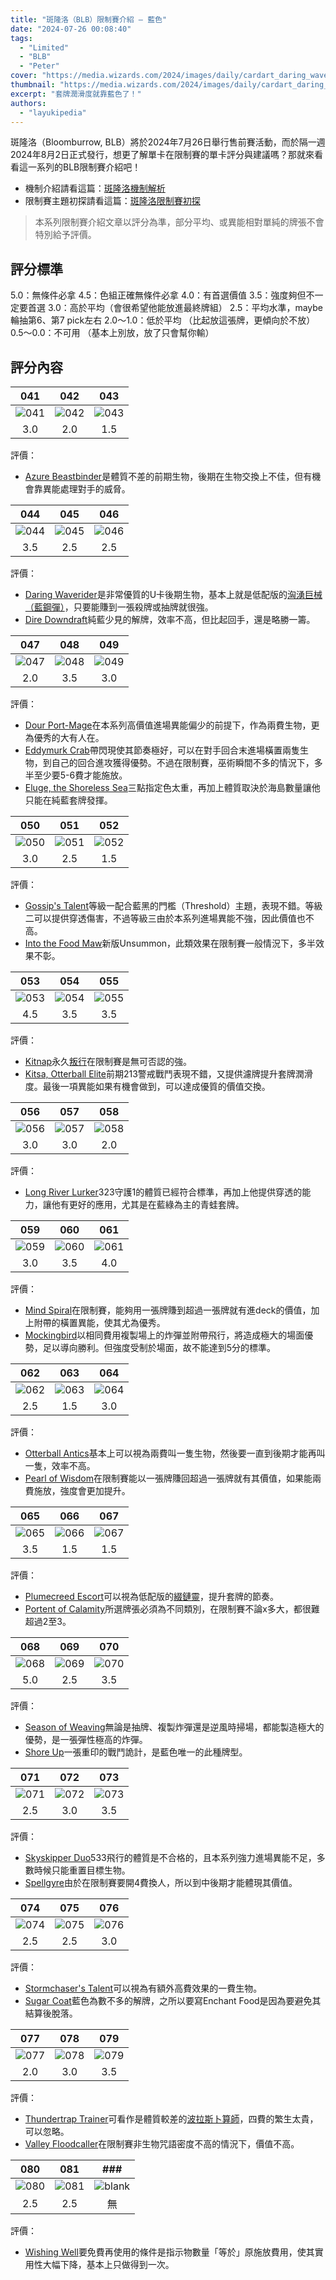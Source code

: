 ```yaml
---
title: "斑隆洛（BLB）限制賽介紹 — 藍色"
date: "2024-07-26 00:08:40"
tags:
  - "Limited"
  - "BLB"
  - "Peter"
cover: "https://media.wizards.com/2024/images/daily/cardart_daring_waverider_wisnu_tan_j78x8n8y9jpl.webp"
thumbnail: "https://media.wizards.com/2024/images/daily/cardart_daring_waverider_wisnu_tan_j78x8n8y9jpl.webp"
excerpt: "套牌潤滑度就靠藍色了！"
authors:
  - "layukipedia"
---
```



斑隆洛（Bloomburrow, BLB）將於2024年7月26日舉行售前賽活動，而於隔一週2024年8月2日正式發行，想更了解單卡在限制賽的單卡評分與建議嗎？那就來看看這一系列的BLB限制賽介紹吧！

- 機制介紹請看這篇：[斑隆洛機制解析](https://guildmagesforum.tw/BLB-mechanism/)
- 限制賽主題初探請看這篇：[斑隆洛限制賽初探](https://guildmagesforum.tw/BLB-Limited-Preliminary/)

> 本系列限制賽介紹文章以評分為準，部分平均、或異能相對單純的牌張不會特別給予評價。

## 評分標準

5.0：無條件必拿
4.5：色組正確無條件必拿
4.0：有首選價值 
3.5：強度夠但不一定要首選
3.0：高於平均（會很希望他能放進最終牌組）
2.5：平均水準，maybe輪抽第6、第7 pick左右
2.0～1.0：低於平均 （比起放這張牌，更傾向於不放）
0.5～0.0：不可用 （基本上別放，放了只會幫你輸）

## 評分內容

|041|042|043|
|:---:|:---:|:---:|
|![041](https://cards.scryfall.io/large/front/2/1/211af1bf-910b-41a5-b928-f378188d1871.jpg?1721426023)|![042](https://cards.scryfall.io/large/front/c/a/ca2215dd-6300-49cf-b9b2-3a840b786c31.jpg?1721426026)|![043](https://cards.scryfall.io/large/front/1/7/178bc8b2-ffa0-4549-aead-aacb3db3cf19.jpg?1721431233)|
|3.0|2.0|1.5|

評價：
 - [Azure Beastbinder](https://scryfall.com/card/blb/41)是體質不差的前期生物，後期在生物交換上不佳，但有機會靠異能處理對手的威脅。

|044|045|046|
|:---:|:---:|:---:|
|![044](https://cards.scryfall.io/large/front/1/9/19422406-0c1a-497e-bed1-708bc556491a.jpg?1721426039)|![045](https://cards.scryfall.io/large/front/8/7/8739f1ac-2e57-4b52-a7ff-cc8df5936aad.jpg?1721426047)|![046](https://cards.scryfall.io/large/front/f/1/f1931f22-974c-43ad-911e-684bf3f9995d.jpg?1721426060)|
|3.5|2.5|2.5|

評價：
 - [Daring Waverider](https://scryfall.com/card/blb/44)是非常優質的U卡後期生物，基本上就是低配版的[洶湧巨械（藍鋼彈）](https://scryfall.com/card/cmm/128)，只要能賺到一張殺牌或抽牌就很強。
 - [Dire Downdraft](https://scryfall.com/card/blb/46)純藍少見的解牌，效率不高，但比起回手，還是略勝一籌。

|047|048|049|
|:---:|:---:|:---:|
|![047](https://cards.scryfall.io/large/front/6/4/6402133e-eed1-4a46-9667-8b7a310362c1.jpg?1721426066)|![048](https://cards.scryfall.io/large/front/e/6/e6d45abe-4962-47d9-a54e-7e623ea8647c.jpg?1721426076)|![049](https://cards.scryfall.io/large/front/1/f/1f2bf6ba-cd1a-4382-9572-6dfbcf6ed0c6.jpg?1721426077)|
|2.0|3.5|3.0|

評價：
 - [Dour Port-Mage](https://scryfall.com/card/blb/47)在本系列高價值進場異能偏少的前提下，作為兩費生物，更為優秀的大有人在。
 - [Eddymurk Crab](https://scryfall.com/card/blb/48)帶閃現使其節奏極好，可以在對手回合末進場橫置兩隻生物，到自己的回合進攻獲得優勢。不過在限制賽，巫術瞬間不多的情況下，多半至少要5-6費才能施放。
 - [Eluge, the Shoreless Sea](https://scryfall.com/card/blb/49)三點指定色太重，再加上體質取決於海島數量讓他只能在純藍套牌發揮。

|050|051|052|
|:---:|:---:|:---:|
|![050](https://cards.scryfall.io/large/front/1/c/1c671eab-d1ef-4d79-94eb-8b85f0d18699.jpg?1721426087)|![051](https://cards.scryfall.io/large/front/b/2/b299889a-03d6-4659-b0e1-f0830842e40f.jpg?1721426095)|![052](https://cards.scryfall.io/large/front/5/0/50b9575a-53d9-4df7-b86c-cda021107d3f.jpg?1721426097)|
|3.0|2.5|1.5|

評價：
 - [Gossip's Talent](https://scryfall.com/card/blb/51)等級一配合藍黑的門檻（Threshold）主題，表現不錯。等級二可以提供穿透傷害，不過等級三由於本系列進場異能不強，因此價值也不高。
 - [Into the Food Maw](https://scryfall.com/card/blb/52)新版Unsummon，此類效果在限制賽一般情況下，多半效果不彰。

|053|054|055|
|:---:|:---:|:---:|
|![053](https://cards.scryfall.io/large/front/0/8/085be5d1-fd85-46d1-ad39-a8aa75a06a96.jpg?1721426110)|![054](https://cards.scryfall.io/large/front/c/8/c8ff751a-ec64-41d5-b22c-2a483ad9a9b2.jpg?1721426117)|![055](https://cards.scryfall.io/large/front/c/7/c7fb7f4f-2153-4527-8f11-adbf508d3533.jpg?1721426127)|
|4.5|3.5|3.5|

評價：
 - [Kitnap](https://scryfall.com/card/blb/47)永久[叛行](https://scryfall.com/card/m20/124/act-of-treason)在限制賽是無可否認的強。
 - [Kitsa, Otterball Elite](https://scryfall.com/card/blb/54)前期213警戒戰鬥表現不錯，又提供濾牌提升套牌潤滑度。最後一項異能如果有機會做到，可以達成優質的價值交換。

|056|057|058|
|:---:|:---:|:---:|
|![056](https://cards.scryfall.io/large/front/2/f/2f00c834-b4a9-45b8-bb3f-22c2a42314a0.jpg?1721426129)|![057](https://cards.scryfall.io/large/front/7/c/7c267719-cd03-4003-b281-e732d5e42a1e.jpg?1721426137)|![058](https://cards.scryfall.io/large/front/1/c/1c81d0fa-81a1-4f9b-a5fd-5a648fd01dea.jpg?1721426147)|
|3.0|3.0|2.0|

評價：
 - [Long River Lurker](https://scryfall.com/card/blb/57)323守護1的體質已經符合標準，再加上他提供穿透的能力，讓他有更好的應用，尤其是在藍綠為主的青蛙套牌。

|059|060|061|
|:---:|:---:|:---:|
|![059](https://cards.scryfall.io/large/front/7/e/7e24fe6a-607b-49b8-9fca-cecb1e40de7f.jpg?1721426147)|![060](https://cards.scryfall.io/large/front/a/a/aaa10f34-5bfd-4d87-8f07-58de3b0f5663.jpg?1721426158)|![061](https://cards.scryfall.io/large/front/a/d/ade32396-8841-4ba4-8852-d11146607f21.jpg?1721426167)|
|3.0|3.5|4.0|

評價：
 - [Mind Spiral](https://scryfall.com/card/blb/59)在限制賽，能夠用一張牌賺到超過一張牌就有進deck的價值，加上附帶的橫置異能，使其尤為優秀。
 - [Mockingbird](https://scryfall.com/card/blb/61)以相同費用複製場上的炸彈並附帶飛行，將造成極大的場面優勢，足以導向勝利。但強度受制於場面，故不能達到5分的標準。

|062|063|064|
|:---:|:---:|:---:|
|![062](https://cards.scryfall.io/large/front/0/9/0928e04f-2568-41e8-b603-7a25cf5f94d0.jpg?1721426168)|![063](https://cards.scryfall.io/large/front/3/f/3ff83ff7-e428-4ccc-8341-f223dab76bd1.jpg?1721426185)|![064](https://cards.scryfall.io/large/front/1/3/13cb9575-1138-4f99-8e90-0eaf00bdf4a1.jpg?1721426185)|
|2.5|1.5|3.0|

評價：
 - [Otterball Antics](https://scryfall.com/card/blb/63)基本上可以視為兩費叫一隻生物，然後要一直到後期才能再叫一隻，效率不高。
 - [Pearl of Wisdom](https://scryfall.com/card/blb/64)在限制賽能以一張牌賺回超過一張牌就有其價值，如果能兩費施放，強度會更加提升。

|065|066|067|
|:---:|:---:|:---:|
|![065](https://cards.scryfall.io/large/front/f/7/f71320ed-2f30-49ce-bcb0-19aebba3f0e8.jpg?1721426204)|![066](https://cards.scryfall.io/large/front/8/5/8599e2dd-9164-4da3-814f-adccef3b9497.jpg?1721426215)|![067](https://cards.scryfall.io/large/front/7/c/7cb7ec70-a5a4-4188-ba1a-e88b81bdbad0.jpg?1721426215)|
|3.5|1.5|1.5|

評價：
 - [Plumecreed Escort](https://scryfall.com/card/blb/65)可以視為低配版的[綴鏈靈](https://scryfall.com/card/voc/110)，提升套牌的節奏。
 - [Portent of Calamity](https://scryfall.com/card/blb/67)所選牌張必須為不同類別，在限制賽不論x多大，都很難超過2至3。

|068|069|070|
|:---:|:---:|:---:|
|![068](https://cards.scryfall.io/large/front/f/5/f5713bb4-bdd9-4253-b6b9-e590532ed773.jpg?1721426229)|![069](https://cards.scryfall.io/large/front/4/d/4dc3b49e-3674-494c-bdea-4374cefd10f4.jpg?1721426233)|![070](https://cards.scryfall.io/large/front/d/5/d5bf8cf0-419a-4dc9-9342-aad55c1af05a.jpg?1721426251)|
|5.0|2.5|3.5|

評價：
 - [Season of Weaving](https://scryfall.com/card/blb/68)無論是抽牌、複製炸彈還是逆風時掃場，都能製造極大的優勢，是一張彈性極高的炸彈。
 - [Shore Up](https://scryfall.com/card/blb/69)一張重印的戰鬥詭計，是藍色唯一的此種牌型。

|071|072|073|
|:---:|:---:|:---:|
|![071](https://cards.scryfall.io/large/front/d/6/d6844bad-ffbe-4c6e-b438-08562eccea52.jpg?1721426259)|![072](https://cards.scryfall.io/large/front/f/6/f6f6620a-1d40-429d-9a0c-aaeb62adaa71.jpg?1721426266)|![073](https://cards.scryfall.io/large/front/3/6/362ee125-35a0-46cd-a201-e6797d12d33a.jpg?1721426269)|
|2.5|3.0|3.5|

評價：
 - [Skyskipper Duo](https://scryfall.com/card/blb/71)533飛行的體質是不合格的，且本系列強力進場異能不足，多數時候只能重置目標生物。
 - [Spellgyre](https://scryfall.com/card/blb/72)由於在限制賽要開4費換人，所以到中後期才能體現其價值。

|074|075|076|
|:---:|:---:|:---:|
|![074](https://cards.scryfall.io/large/front/a/d/adbaa356-28ba-487f-930a-a957d9960ab0.jpg?1721426280)|![075](https://cards.scryfall.io/large/front/a/3/a36e682d-b43d-4e08-bf5b-70d7e924dbe5.jpg?1721426282)|![076](https://cards.scryfall.io/large/front/f/c/fcacbe71-efb0-49e1-b2d0-3ee65ec6cf8b.jpg?1721426291)|
|2.5|2.5|3.0|

評價：
 - [Stormchaser's Talent](https://scryfall.com/card/blb/75)可以視為有額外高費效果的一費生物。
 - [Sugar Coat](https://scryfall.com/card/blb/76)藍色為數不多的解牌，之所以要寫Enchant Food是因為要避免其結算後脫落。

|077|078|079|
|:---:|:---:|:---:|
|![077](https://cards.scryfall.io/large/front/4/4/44b0d83b-cc41-4f82-892c-ef6d3293228a.jpg?1721426302)|![078](https://cards.scryfall.io/large/front/9/c/9cf3af94-b7c8-415c-a5a1-d89967fd0bba.jpg?1721426312)|![079](https://cards.scryfall.io/large/front/9/0/90b12da0-f666-471d-95f5-15d8c9b31c92.jpg?1721426313)|
|2.0|3.0|3.5|

評價：
 - [Thundertrap Trainer](https://scryfall.com/card/blb/78)可看作是體質較差的[波拉斯卜算師](https://scryfall.com/card/war/41/augur-of-bolas)，四費的繁生太貴，可以忽略。
 - [Valley Floodcaller](https://scryfall.com/card/blb/79)在限制賽非生物咒語密度不高的情況下，價值不高。

|080|081|###|
|:---:|:---:|:---:|
|![080](https://cards.scryfall.io/large/front/3/5/35898b39-98e2-405b-8f18-0e054bd2c29e.jpg?1721426323)|![081](https://cards.scryfall.io/large/front/e/d/edeb20aa-b253-49b8-9947-c397a3a4002a.jpg?1721426330)|![blank](https://i.imgur.com/3V1FLMc.png)|
|2.5|2.5|無|

評價：
 - [Wishing Well](https://scryfall.com/card/blb/81)要免費再使用的條件是指示物數量「等於」原施放費用，使其實用性大幅下降，基本上只做得到一次。
